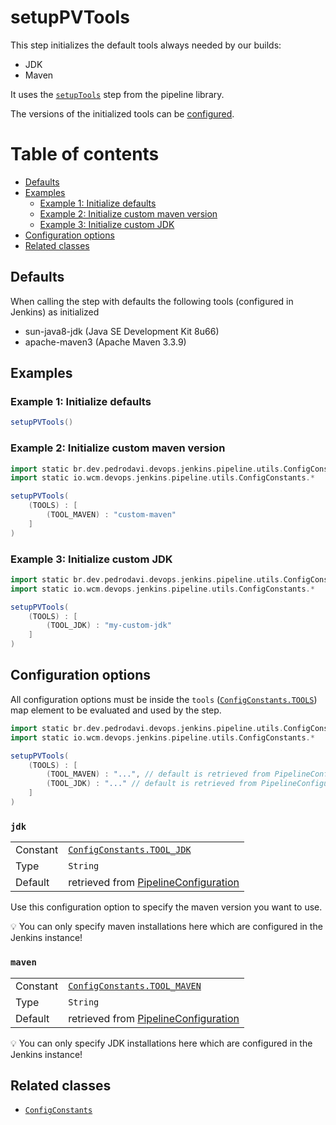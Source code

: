 # setupPVTools

This step initializes the default tools always needed by our builds:

* JDK
* Maven

It uses the
[`setupTools`](https://github.com/wcm-io-devops/jenkins-pipeline-library/blob/master/vars/setupTools.groovy)
step from the pipeline library.

The versions of the initialized tools can be [configured](#configuration-options).

# Table of contents
* [Defaults](#defaults)
* [Examples](#examples)
  * [Example 1: Initialize defaults](#example-1-initialize-defaults)
  * [Example 2: Initialize custom maven version](#example-2-initialize-custom-maven-version)
  * [Example 3: Initialize custom JDK](#example-3-initialize-custom-jdk)
* [Configuration options](#configuration-options)
* [Related classes](#related-classes)

## Defaults

When calling the step with defaults the following tools (configured in
Jenkins) as initialized

* sun-java8-jdk (Java SE Development Kit 8u66)
* apache-maven3 (Apache Maven 3.3.9)

## Examples

### Example 1: Initialize defaults

```groovy
setupPVTools()
```

### Example 2: Initialize custom maven version

```groovy
import static br.dev.pedrodavi.devops.jenkins.pipeline.utils.ConfigConstants.*
import static io.wcm.devops.jenkins.pipeline.utils.ConfigConstants.*

setupPVTools(
    (TOOLS) : [
        (TOOL_MAVEN) : "custom-maven"
    ]
)
```

### Example 3: Initialize custom JDK

```groovy
import static br.dev.pedrodavi.devops.jenkins.pipeline.utils.ConfigConstants.*
import static io.wcm.devops.jenkins.pipeline.utils.ConfigConstants.*

setupPVTools(
    (TOOLS) : [
        (TOOL_JDK) : "my-custom-jdk"
    ]
)
```

## Configuration options

All configuration options must be inside the `tools`
([`ConfigConstants.TOOLS`](https://github.com/wcm-io-devops/jenkins-pipeline-library/blob/master/src/io/wcm/devops/jenkins/pipeline/utils/ConfigConstants.groovy))
map element to be evaluated and used by the step.

```groovy
import static br.dev.pedrodavi.devops.jenkins.pipeline.utils.ConfigConstants.*
import static io.wcm.devops.jenkins.pipeline.utils.ConfigConstants.*

setupPVTools(
    (TOOLS) : [
        (TOOL_MAVEN) : "...", // default is retrieved from PipelineConfiguration
        (TOOL_JDK) : "..." // default is retrieved from PipelineConfiguration
    ]
)
```

### `jdk`
|                                                                                                                          ||
|:---------|:---------------------------------------------------------------------------------------------------------------|
| Constant | [`ConfigConstants.TOOL_JDK`](../src/de/provision/devops/jenkins/pipeline/utils/ConfigConstants.groovy)           |
| Type     | `String`                                                                                                       |
| Default  | retrieved from [PipelineConfiguration](../src/de/provision/devops/jenkins/pipeline/PipelineConfiguration.groovy) |

Use this configuration option to specify the maven version you want to use.

:bulb: You can only specify maven installations here which are configured in the Jenkins instance!

### `maven`
|          |                                                                                                                  |
|:---------|:-----------------------------------------------------------------------------------------------------------------|
| Constant | [`ConfigConstants.TOOL_MAVEN`](../src/de/provision/devops/jenkins/pipeline/utils/ConfigConstants.groovy)         |
| Type     | `String`                                                                                                         |
| Default  | retrieved from [PipelineConfiguration](../src/de/provision/devops/jenkins/pipeline/PipelineConfiguration.groovy) |

:bulb: You can only specify JDK installations here which are configured in the Jenkins instance!

## Related classes
* [`ConfigConstants`](../src/de/provision/devops/jenkins/pipeline/utils/ConfigConstants.groovy)
